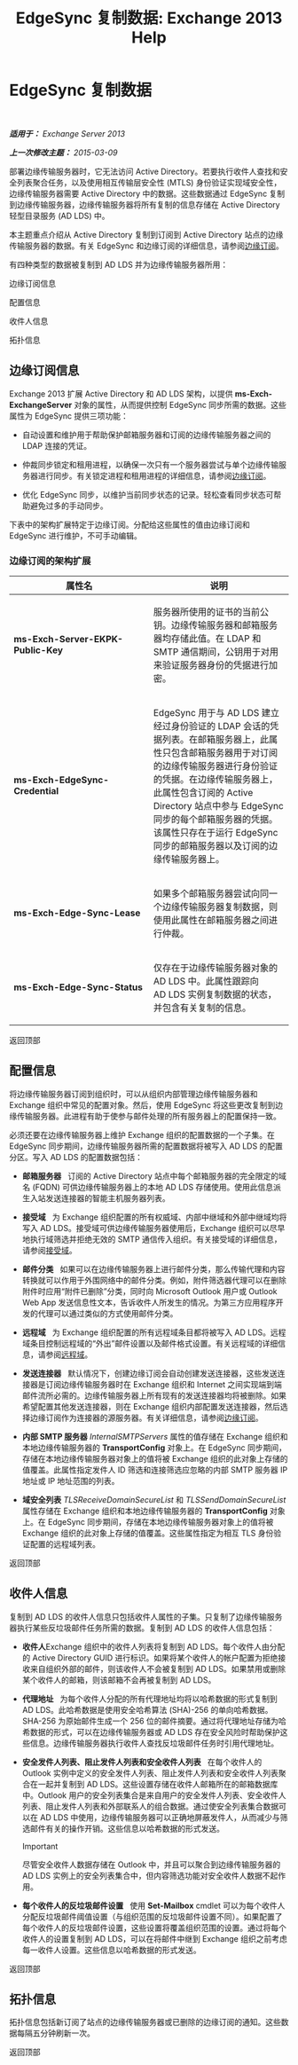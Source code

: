 ﻿---
title: 'EdgeSync 复制数据: Exchange 2013 Help'
TOCTitle: EdgeSync 复制数据
ms:assetid: c7dd137d-7ed4-4f16-9895-f354c449cf9b
ms:mtpsurl: https://technet.microsoft.com/zh-cn/library/Bb232177(v=EXCHG.150)
ms:contentKeyID: 61183398
ms.date: 01/11/2018
mtps_version: v=EXCHG.150
ms.translationtype: HT
---

# EdgeSync 复制数据

 

_**适用于：** Exchange Server 2013_

_**上一次修改主题：** 2015-03-09_

部署边缘传输服务器时，它无法访问 Active Directory。若要执行收件人查找和安全列表聚合任务，以及使用相互传输层安全性 (MTLS) 身份验证实现域安全性，边缘传输服务器需要 Active Directory 中的数据。这些数据通过 EdgeSync 复制到边缘传输服务器，边缘传输服务器将所有复制的信息存储在 Active Directory 轻型目录服务 (AD LDS) 中。

本主题重点介绍从 Active Directory 复制到订阅到 Active Directory 站点的边缘传输服务器的数据。有关 EdgeSync 和边缘订阅的详细信息，请参阅[边缘订阅](edge-subscriptions-exchange-2013-help.md)。

有四种类型的数据被复制到 AD LDS 并为边缘传输服务器所用：

边缘订阅信息

配置信息

收件人信息

拓扑信息

## 边缘订阅信息

Exchange 2013 扩展 Active Directory 和 AD LDS 架构，以提供 **ms-Exch-ExchangeServer** 对象的属性，从而提供控制 EdgeSync 同步所需的数据。这些属性为 EdgeSync 提供三项功能：

  - 自动设置和维护用于帮助保护邮箱服务器和订阅的边缘传输服务器之间的 LDAP 连接的凭证。

  - 仲裁同步锁定和租用进程，以确保一次只有一个服务器尝试与单个边缘传输服务器进行同步。有关锁定进程和租用进程的详细信息，请参阅[边缘订阅](edge-subscriptions-exchange-2013-help.md)。

  - 优化 EdgeSync 同步，以维护当前同步状态的记录。轻松查看同步状态可帮助避免过多的手动同步。

下表中的架构扩展特定于边缘订阅。分配给这些属性的值由边缘订阅和 EdgeSync 进行维护，不可手动编辑。

### 边缘订阅的架构扩展

<table>
<colgroup>
<col style="width: 50%" />
<col style="width: 50%" />
</colgroup>
<thead>
<tr class="header">
<th>属性名</th>
<th>说明</th>
</tr>
</thead>
<tbody>
<tr class="odd">
<td><p><strong>ms-Exch-Server-EKPK-Public-Key</strong></p></td>
<td><p>服务器所使用的证书的当前公钥。边缘传输服务器和邮箱服务器均存储此值。在 LDAP 和 SMTP 通信期间，公钥用于对用来验证服务器身份的凭据进行加密。</p></td>
</tr>
<tr class="even">
<td><p><strong>ms-Exch-EdgeSync-Credential</strong></p></td>
<td><p>EdgeSync 用于与 AD LDS 建立经过身份验证的 LDAP 会话的凭据列表。在邮箱服务器上，此属性只包含邮箱服务器用于对订阅的边缘传输服务器进行身份验证的凭据。在边缘传输服务器上，此属性包含订阅的 Active Directory 站点中参与 EdgeSync 同步的每个邮箱服务器的凭据。该属性只存在于运行 EdgeSync 同步的邮箱服务器以及订阅的边缘传输服务器上。</p></td>
</tr>
<tr class="odd">
<td><p><strong>ms-Exch-Edge-Sync-Lease</strong></p></td>
<td><p>如果多个邮箱服务器尝试向同一个边缘传输服务器复制数据，则使用此属性在邮箱服务器之间进行仲裁。</p></td>
</tr>
<tr class="even">
<td><p><strong>ms-Exch-Edge-Sync-Status</strong></p></td>
<td><p>仅存在于边缘传输服务器对象的 AD LDS 中。此属性跟踪向 AD LDS 实例复制数据的状态，并包含有关复制的信息。</p></td>
</tr>
</tbody>
</table>


返回顶部

## 配置信息

将边缘传输服务器订阅到组织时，可以从组织内部管理边缘传输服务器和 Exchange 组织中常见的配置对象。然后，使用 EdgeSync 将这些更改复制到边缘传输服务器。此进程有助于使参与邮件处理的所有服务器上的配置保持一致。

必须还要在边缘传输服务器上维护 Exchange 组织的配置数据的一个子集。在 EdgeSync 同步期间，边缘传输服务器所需的配置数据将被写入 AD LDS 的配置分区。写入 AD LDS 的配置数据包括：

  - **邮箱服务器**   订阅的 Active Directory 站点中每个邮箱服务器的完全限定的域名 (FQDN) 可供边缘传输服务器上的本地 AD LDS 存储使用。使用此信息派生入站发送连接器的智能主机服务器列表。

  - **接受域**   为 Exchange 组织配置的所有权威域、内部中继域和外部中继域均将写入 AD LDS。接受域可供边缘传输服务器使用后，Exchange 组织可以尽早地执行域筛选并拒绝无效的 SMTP 通信传入组织。有关接受域的详细信息，请参阅[接受域](accepted-domains-exchange-2013-help.md)。

  - **邮件分类**   如果可以在边缘传输服务器上进行邮件分类，那么传输代理和内容转换就可以作用于外围网络中的邮件分类。例如，附件筛选器代理可以在删除附件时应用“附件已删除”分类，同时向 Microsoft Outlook 用户或 Outlook Web App 发送信息性文本，告诉收件人所发生的情况。为第三方应用程序开发的代理可以通过类似的方式使用邮件分类。

  - **远程域**   为 Exchange 组织配置的所有远程域条目都将被写入 AD LDS。远程域条目控制远程域的“外出”邮件设置以及邮件格式设置。有关远程域的详细信息，请参阅[远程域](remote-domains-exchange-2013-help.md)。

  - **发送连接器**   默认情况下，创建边缘订阅会自动创建发送连接器，这些发送连接器是订阅边缘传输服务器时在 Exchange 组织和 Internet 之间实现端到端邮件流所必需的。边缘传输服务器上所有现有的发送连接器均将被删除。如果希望配置其他发送连接器，则在 Exchange 组织内部配置发送连接器，然后选择边缘订阅作为连接器的源服务器。有关详细信息，请参阅[边缘订阅](edge-subscriptions-exchange-2013-help.md)。

  - **内部 SMTP 服务器** *InternalSMTPServers* 属性的值存储在 Exchange 组织和本地边缘传输服务器的 **TransportConfig** 对象上。在 EdgeSync 同步期间，存储在本地边缘传输服务器对象上的值将被 Exchange 组织的此对象上存储的值覆盖。此属性指定发件人 ID 筛选和连接筛选应忽略的内部 SMTP 服务器 IP 地址或 IP 地址范围的列表。

  - **域安全列表** *TLSReceiveDomainSecureList* 和 *TLSSendDomainSecureList* 属性存储在 Exchange 组织和本地边缘传输服务器的 **TransportConfig** 对象上。在 EdgeSync 同步期间，存储在本地边缘传输服务器对象上的值将被 Exchange 组织的此对象上存储的值覆盖。这些属性指定为相互 TLS 身份验证配置的远程域列表。

返回顶部

## 收件人信息

复制到 AD LDS 的收件人信息只包括收件人属性的子集。只复制了边缘传输服务器执行某些反垃圾邮件任务所需的数据。复制到 AD LDS 的收件人信息包括：

  - **收件人**Exchange 组织中的收件人列表将复制到 AD LDS。每个收件人由分配的 Active Directory GUID 进行标识。如果将某个收件人的帐户配置为拒绝接收来自组织外部的邮件，则该收件人不会被复制到 AD LDS。如果禁用或删除某个收件人的邮箱，则该邮箱不会再被复制到 AD LDS。

  - **代理地址**   为每个收件人分配的所有代理地址均将以哈希数据的形式复制到 AD LDS。此哈希数据是使用安全哈希算法 (SHA)-256 的单向哈希数据。SHA-256 为原始邮件生成一个 256 位的邮件摘要。通过将代理地址存储为哈希数据的形式，可以在边缘传输服务器或 AD LDS 存在安全风险时帮助保护这些信息。边缘传输服务器执行收件人查找反垃圾邮件任务时引用代理地址。

  - **安全发件人列表、阻止发件人列表和安全收件人列表**   在每个收件人的 Outlook 实例中定义的安全发件人列表、阻止发件人列表和安全收件人列表聚合在一起并复制到 AD LDS。这些设置存储在收件人邮箱所在的邮箱数据库中。Outlook 用户的安全列表集合是来自用户的安全发件人列表、安全收件人列表、阻止发件人列表和外部联系人的组合数据。通过使安全列表集合数据可以在 AD LDS 中使用，边缘传输服务器可以正确地屏蔽发件人，从而减少与筛选邮件有关的操作开销。这些信息以哈希数据的形式发送。
    
    > [!IMPORTANT]  
    > 尽管安全收件人数据存储在 Outlook 中，并且可以聚合到边缘传输服务器的 AD LDS 实例上的安全列表集合中，但内容筛选功能对安全收件人数据不起作用。


  - **每个收件人的反垃圾邮件设置**   使用 **Set-Mailbox** cmdlet 可以为每个收件人分配反垃圾邮件阈值设置（与组织范围的反垃圾邮件设置不同）。如果配置了每个收件人的反垃圾邮件设置，这些设置将覆盖组织范围的设置。通过将每个收件人的设置复制到 AD LDS，可以在将邮件中继到 Exchange 组织之前考虑每一收件人设置。这些信息以哈希数据的形式发送。

返回顶部

## 拓扑信息

拓扑信息包括新订阅了站点的边缘传输服务器或已删除的边缘订阅的通知。这些数据每隔五分钟刷新一次。

返回顶部

